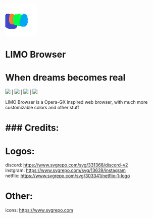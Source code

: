 <img src="./src/assets/limoblogo.png">

# LIMO Browser

# When dreams becomes real

<img src="https://img.shields.io/github/downloads/ferderplays/limob/total?color=0000FF&style=for-the-badge"> | <img src="https://img.shields.io/discord/856898680601706536.svg?color=orange&style=for-the-badge&logo=discord"> | <img src="https://img.shields.io/github/repo-size/ferderplays/limob?color=success&style=for-the-badge"> | <img src="https://img.shields.io/tokei/lines/github/ferderplays/limob?color=rgb(51,%20204,%20255)&style=for-the-badge">

LIMO Browser is a Opera-GX inspired web browser, with much more customizable colors and other stuff

# ### Credits:
Logos:
=====
discord: https://www.svgrepo.com/svg/331368/discord-v2 <br>
instgram: https://www.svgrepo.com/svg/13639/instagram <br>
netflix: https://www.svgrepo.com/svg/303341/netflix-1-logo <br>

Other:
=====
icons: https://www.svgrepo.com